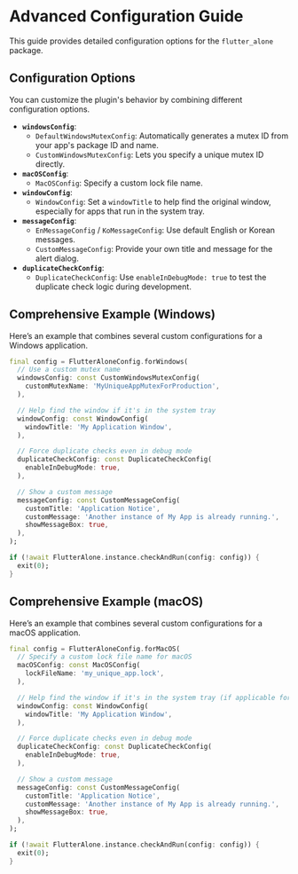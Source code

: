 # Advanced Configuration Guide

This guide provides detailed configuration options for the `flutter_alone` package.

## Configuration Options

You can customize the plugin's behavior by combining different configuration options.

- **`windowsConfig`**:
  - `DefaultWindowsMutexConfig`: Automatically generates a mutex ID from your app's package ID and name.
  - `CustomWindowsMutexConfig`: Lets you specify a unique mutex ID directly.
- **`macOSConfig`**:
  - `MacOSConfig`: Specify a custom lock file name.
- **`windowConfig`**:
  - `WindowConfig`: Set a `windowTitle` to help find the original window, especially for apps that run in the system tray.
- **`messageConfig`**:
  - `EnMessageConfig` / `KoMessageConfig`: Use default English or Korean messages.
  - `CustomMessageConfig`: Provide your own title and message for the alert dialog.
- **`duplicateCheckConfig`**:
  - `DuplicateCheckConfig`: Use `enableInDebugMode: true` to test the duplicate check logic during development.

## Comprehensive Example (Windows)

Here’s an example that combines several custom configurations for a Windows application.

```dart
final config = FlutterAloneConfig.forWindows(
  // Use a custom mutex name
  windowsConfig: const CustomWindowsMutexConfig(
    customMutexName: 'MyUniqueAppMutexForProduction',
  ),

  // Help find the window if it's in the system tray
  windowConfig: const WindowConfig(
    windowTitle: 'My Application Window',
  ),

  // Force duplicate checks even in debug mode
  duplicateCheckConfig: const DuplicateCheckConfig(
    enableInDebugMode: true,
  ),

  // Show a custom message
  messageConfig: const CustomMessageConfig(
    customTitle: 'Application Notice',
    customMessage: 'Another instance of My App is already running.',
    showMessageBox: true,
  ),
);

if (!await FlutterAlone.instance.checkAndRun(config: config)) {
  exit(0);
}
```

## Comprehensive Example (macOS)

Here’s an example that combines several custom configurations for a macOS application.

```dart
final config = FlutterAloneConfig.forMacOS(
  // Specify a custom lock file name for macOS
  macOSConfig: const MacOSConfig(
    lockFileName: 'my_unique_app.lock',
  ),

  // Help find the window if it's in the system tray (if applicable for macOS)
  windowConfig: const WindowConfig(
    windowTitle: 'My Application Window',
  ),

  // Force duplicate checks even in debug mode
  duplicateCheckConfig: const DuplicateCheckConfig(
    enableInDebugMode: true,
  ),

  // Show a custom message
  messageConfig: const CustomMessageConfig(
    customTitle: 'Application Notice',
    customMessage: 'Another instance of My App is already running.',
    showMessageBox: true,
  ),
);

if (!await FlutterAlone.instance.checkAndRun(config: config)) {
  exit(0);
}
```
